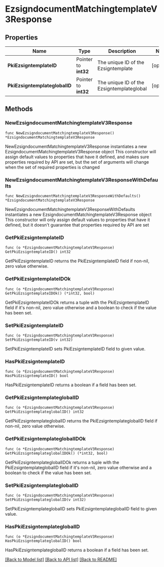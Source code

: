 # EzsigndocumentMatchingtemplateV3Response

## Properties

Name | Type | Description | Notes
------------ | ------------- | ------------- | -------------
**PkiEzsigntemplateID** | Pointer to **int32** | The unique ID of the Ezsigntemplate | [optional] 
**PkiEzsigntemplateglobalID** | Pointer to **int32** | The unique ID of the Ezsigntemplateglobal | [optional] 

## Methods

### NewEzsigndocumentMatchingtemplateV3Response

`func NewEzsigndocumentMatchingtemplateV3Response() *EzsigndocumentMatchingtemplateV3Response`

NewEzsigndocumentMatchingtemplateV3Response instantiates a new EzsigndocumentMatchingtemplateV3Response object
This constructor will assign default values to properties that have it defined,
and makes sure properties required by API are set, but the set of arguments
will change when the set of required properties is changed

### NewEzsigndocumentMatchingtemplateV3ResponseWithDefaults

`func NewEzsigndocumentMatchingtemplateV3ResponseWithDefaults() *EzsigndocumentMatchingtemplateV3Response`

NewEzsigndocumentMatchingtemplateV3ResponseWithDefaults instantiates a new EzsigndocumentMatchingtemplateV3Response object
This constructor will only assign default values to properties that have it defined,
but it doesn't guarantee that properties required by API are set

### GetPkiEzsigntemplateID

`func (o *EzsigndocumentMatchingtemplateV3Response) GetPkiEzsigntemplateID() int32`

GetPkiEzsigntemplateID returns the PkiEzsigntemplateID field if non-nil, zero value otherwise.

### GetPkiEzsigntemplateIDOk

`func (o *EzsigndocumentMatchingtemplateV3Response) GetPkiEzsigntemplateIDOk() (*int32, bool)`

GetPkiEzsigntemplateIDOk returns a tuple with the PkiEzsigntemplateID field if it's non-nil, zero value otherwise
and a boolean to check if the value has been set.

### SetPkiEzsigntemplateID

`func (o *EzsigndocumentMatchingtemplateV3Response) SetPkiEzsigntemplateID(v int32)`

SetPkiEzsigntemplateID sets PkiEzsigntemplateID field to given value.

### HasPkiEzsigntemplateID

`func (o *EzsigndocumentMatchingtemplateV3Response) HasPkiEzsigntemplateID() bool`

HasPkiEzsigntemplateID returns a boolean if a field has been set.

### GetPkiEzsigntemplateglobalID

`func (o *EzsigndocumentMatchingtemplateV3Response) GetPkiEzsigntemplateglobalID() int32`

GetPkiEzsigntemplateglobalID returns the PkiEzsigntemplateglobalID field if non-nil, zero value otherwise.

### GetPkiEzsigntemplateglobalIDOk

`func (o *EzsigndocumentMatchingtemplateV3Response) GetPkiEzsigntemplateglobalIDOk() (*int32, bool)`

GetPkiEzsigntemplateglobalIDOk returns a tuple with the PkiEzsigntemplateglobalID field if it's non-nil, zero value otherwise
and a boolean to check if the value has been set.

### SetPkiEzsigntemplateglobalID

`func (o *EzsigndocumentMatchingtemplateV3Response) SetPkiEzsigntemplateglobalID(v int32)`

SetPkiEzsigntemplateglobalID sets PkiEzsigntemplateglobalID field to given value.

### HasPkiEzsigntemplateglobalID

`func (o *EzsigndocumentMatchingtemplateV3Response) HasPkiEzsigntemplateglobalID() bool`

HasPkiEzsigntemplateglobalID returns a boolean if a field has been set.


[[Back to Model list]](../README.md#documentation-for-models) [[Back to API list]](../README.md#documentation-for-api-endpoints) [[Back to README]](../README.md)


